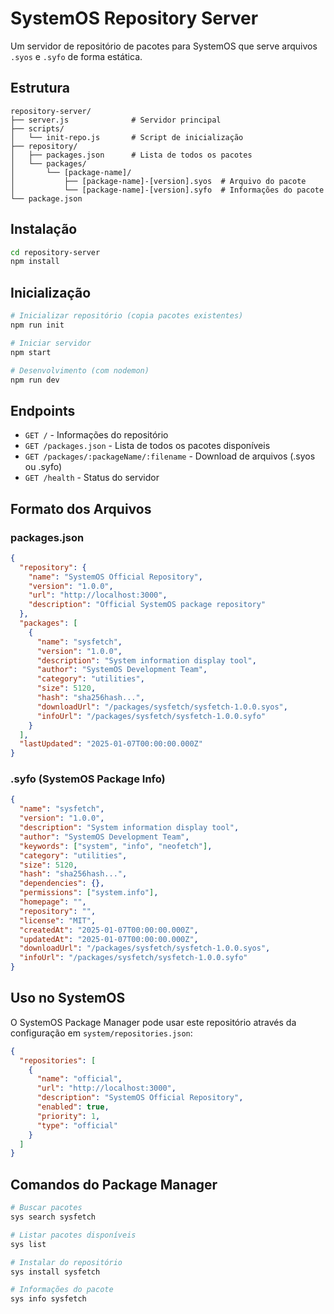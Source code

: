 # SystemOS Repository Server

Um servidor de repositório de pacotes para SystemOS que serve arquivos `.syos` e `.syfo` de forma estática.

## Estrutura

```
repository-server/
├── server.js              # Servidor principal
├── scripts/
│   └── init-repo.js       # Script de inicialização
├── repository/
│   ├── packages.json      # Lista de todos os pacotes
│   └── packages/
│       └── [package-name]/
│           ├── [package-name]-[version].syos  # Arquivo do pacote
│           └── [package-name]-[version].syfo  # Informações do pacote
└── package.json
```

## Instalação

```bash
cd repository-server
npm install
```

## Inicialização

```bash
# Inicializar repositório (copia pacotes existentes)
npm run init

# Iniciar servidor
npm start

# Desenvolvimento (com nodemon)
npm run dev
```

## Endpoints

- `GET /` - Informações do repositório
- `GET /packages.json` - Lista de todos os pacotes disponíveis
- `GET /packages/:packageName/:filename` - Download de arquivos (.syos ou .syfo)
- `GET /health` - Status do servidor

## Formato dos Arquivos

### packages.json
```json
{
  "repository": {
    "name": "SystemOS Official Repository",
    "version": "1.0.0",
    "url": "http://localhost:3000",
    "description": "Official SystemOS package repository"
  },
  "packages": [
    {
      "name": "sysfetch",
      "version": "1.0.0",
      "description": "System information display tool",
      "author": "SystemOS Development Team",
      "category": "utilities",
      "size": 5120,
      "hash": "sha256hash...",
      "downloadUrl": "/packages/sysfetch/sysfetch-1.0.0.syos",
      "infoUrl": "/packages/sysfetch/sysfetch-1.0.0.syfo"
    }
  ],
  "lastUpdated": "2025-01-07T00:00:00.000Z"
}
```

### .syfo (SystemOS Package Info)
```json
{
  "name": "sysfetch",
  "version": "1.0.0",
  "description": "System information display tool",
  "author": "SystemOS Development Team",
  "keywords": ["system", "info", "neofetch"],
  "category": "utilities",
  "size": 5120,
  "hash": "sha256hash...",
  "dependencies": {},
  "permissions": ["system.info"],
  "homepage": "",
  "repository": "",
  "license": "MIT",
  "createdAt": "2025-01-07T00:00:00.000Z",
  "updatedAt": "2025-01-07T00:00:00.000Z",
  "downloadUrl": "/packages/sysfetch/sysfetch-1.0.0.syos",
  "infoUrl": "/packages/sysfetch/sysfetch-1.0.0.syfo"
}
```

## Uso no SystemOS

O SystemOS Package Manager pode usar este repositório através da configuração em `system/repositories.json`:

```json
{
  "repositories": [
    {
      "name": "official",
      "url": "http://localhost:3000",
      "description": "SystemOS Official Repository",
      "enabled": true,
      "priority": 1,
      "type": "official"
    }
  ]
}
```

## Comandos do Package Manager

```bash
# Buscar pacotes
sys search sysfetch

# Listar pacotes disponíveis
sys list

# Instalar do repositório
sys install sysfetch

# Informações do pacote
sys info sysfetch
```
